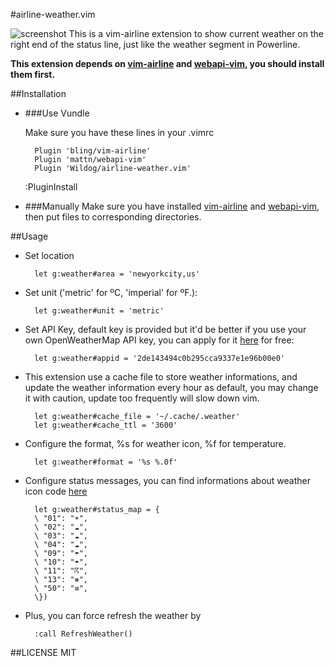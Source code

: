 #airline-weather.vim

![screenshot](https://raw.githubusercontent.com/Wildog/airline-weather.vim/master/screenshot.png)
This is a vim-airline extension to show current weather on the right end of the status line, just like the weather segment in Powerline.

__This extension depends on [vim-airline](https://github.com/bling/vim-airline) and [webapi-vim](https://github.com/mattn/webapi-vim), you should install them first.__

##Installation

* ###Use Vundle

    Make sure you have these lines in your .vimrc

        Plugin 'bling/vim-airline'
        Plugin 'mattn/webapi-vim'
        Plugin 'Wildog/airline-weather.vim'

    :PluginInstall

* ###Manually
Make sure you have installed [vim-airline](https://github.com/bling/vim-airline) and [webapi-vim](https://github.com/mattn/webapi-vim), then put files to corresponding directories.

##Usage

* Set location

        let g:weather#area = 'newyorkcity,us'

* Set unit ('metric' for ºC, 'imperial' for ºF.):

        let g:weather#unit = 'metric'

* Set API Key, default key is provided but it'd be better if you use your own OpenWeatherMap API key, you can apply for it [here](http://openweathermap.org/appid) for free:

        let g:weather#appid = '2de143494c0b295cca9337e1e96b00e0'

* This extension use a cache file to store weather informations, and update the weather information every hour as default, you may change it with caution, update too frequently will slow down vim.

        let g:weather#cache_file = '~/.cache/.weather'
        let g:weather#cache_ttl = '3600'

* Configure the format, %s for weather icon, %f for temperature.

        let g:weather#format = '%s %.0f'

* Configure status messages, you can find informations about weather icon code [here](http://openweathermap.org/weather-conditions)

        let g:weather#status_map = {
        \ "01": "☀",
        \ "02": "☁",
        \ "03": "☁",
        \ "04": "☁",
        \ "09": "☂",
        \ "10": "☂",
        \ "11": "☈",
        \ "13": "❅",
        \ "50": "≡",
        \})

* Plus, you can force refresh the weather by

        :call RefreshWeather()

##LICENSE
MIT
